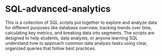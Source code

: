 # SQL-advanced-analytics
This is a collection of SQL scripts put together to explore and analyze data for different purposes like database overview, tracking trends over time, calculating key metrics, and breaking data into segments.
The scripts are designed to help students, data analysts, or anyone learning SQL understand how to approach common data analysis tasks using clear, organized queries that follow best practices.
